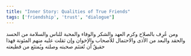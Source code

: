 ```yaml
---
title: "Inner Story: Qualities of True Friends"
tags: ['friendship', 'trust', "dialogue"]
---
```


 ومن عُرِف بالصلاح وكرم العهد والشكر والوفاء والمحبة للناس والسلامة من الحسد والحقد والبعد من الأذى والاحتمال للأصحاب والإخوان وإن ثقلت عليه منهم المئونة فهذا حقيقٌ أن تُغتنَم صحبته وصلته ويُمتنَع من قطيعته
